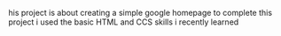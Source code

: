 his project is about creating a simple google homepage
to complete this project i used the basic HTML and CCS skills i recently learned
